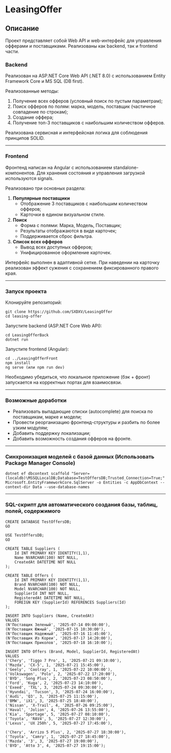 # LeasingOffer

## Описание

Проект представляет собой Web API и web-интерфейс для управления офферами и поставщиками. Реализованы как backend, так и frontend части.

### Backend

Реализован на ASP.NET Core Web API (.NET 8.0) с использованием Entity Framework Core и MS SQL (DB first).

Реализованные методы:
1. Получение всех офферов (условный поиск по пустым параметрам);
2. Поиск офферов по полям: марка, модель, поставщик (частичное совпадение по строкам);
3. Создание оффера;
4. Получение топ-3 поставщиков с наибольшим количеством офферов.

Реализована сервисная и интерфейсная логика для соблюдения принципов SOLID.

---

### Frontend

Фронтенд написан на Angular с использованием standalone-компонентов. Для хранения состояния и управления загрузкой используются signals.

Реализовано три основных раздела:
1. **Популярные поставщики**
   - Отображение 3 поставщиков с наибольшим количеством офферов;
   - Карточки в едином визуальном стиле.
2. **Поиск**
   - Форма с полями: Марка, Модель, Поставщик;
   - Результаты отображаются в виде карточек;
   - Поддерживается сброс фильтра.
3. **Список всех офферов**
   - Вывод всех доступных офферов;
   - Унифицированное оформление карточек.

Интерфейс выполнен в адаптивной сетке. При наведении на карточку реализован эффект сужения с сохранением фиксированного правого края.

---

### Запуск проекта

Клонируйте репозиторий:

```
git clone https://github.com/SXDXV/LeasingOffer
cd leasing-offer
```

Запустите backend (ASP.NET Core Web API):

```
cd LeasingOfferBack
dotnet run
```

Запустите frontend (Angular):

```
cd ../LeasingOfferFront
npm install
ng serve (или npm run dev)
```

Необходимо убедиться, что локальное приложение (бэк + фронт) запускается на корректных портах для взаимосвязи.

---

### Возможные доработки

- Реализовать выпадающие списки (autocomplete) для поиска по поставщикам, марке и модели;
- Провести реорганизацию фронтенд-структуры и разбить по более узким модулям;
- Добавить поддержку локализации;
- Добавить возможность создания офферов на фронте.

---

### Синхронизация моделей с базой данных (Использовать Package Manager Console)

```
dotnet ef dbcontext scaffold "Server=(localdb)\MSSQLLocalDB;Database=TestOffersDB;Trusted_Connection=True;" Microsoft.EntityFrameworkCore.SqlServer -o Entities -c AppDbContext --context-dir Data --use-database-names
```

---

### SQL-скрипт для автоматического создания базы, таблиц, полей, содержимого

```
CREATE DATABASE TestOffersDB;
GO

USE TestOffersDB;
GO

CREATE TABLE Suppliers (
    Id INT PRIMARY KEY IDENTITY(1,1),
    Name NVARCHAR(100) NOT NULL,
    CreatedAt DATETIME NOT NULL
);

CREATE TABLE Offers (
    Id INT PRIMARY KEY IDENTITY(1,1),
    Brand NVARCHAR(100) NOT NULL,
    Model NVARCHAR(100) NOT NULL,
    SupplierId INT NOT NULL,
    RegisteredAt DATETIME NOT NULL,
    FOREIGN KEY (SupplierId) REFERENCES Suppliers(Id)
);

INSERT INTO Suppliers (Name, CreatedAt)
VALUES 
(N'Поставщик Зеленый', '2025-07-14 09:00:00'),
(N'Поставщик Южный', '2025-07-15 10:30:00'),
(N'Поставщик Надежный', '2025-07-16 11:45:00'),
(N'Поставщик Из Кореи', '2025-07-17 14:20:00'),
(N'Поставщик Приколов', '2025-07-18 16:10:00');

INSERT INTO Offers (Brand, Model, SupplierId, RegisteredAt)
VALUES
('Chery', 'Tiggo 7 Pro', 1, '2025-07-21 09:10:00'),
('Mazda', 'CX-5', 1, '2025-07-21 15:45:00'),
('Geely', 'Coolray', 1, '2025-07-22 10:00:00'),
('Volkswagen', 'Polo', 2, '2025-07-22 17:20:00'),
('BYD', 'Song Plus', 2, '2025-07-23 08:50:00'),
('Ford', 'Kuga', 2, '2025-07-23 14:10:00'),
('Exeed', 'TXL', 3, '2025-07-24 09:30:00'),
('Hyundai', 'Tucson', 3, '2025-07-24 16:00:00'),
('Audi', 'Q3', 3, '2025-07-25 11:15:00'),
('BMW', 'iX1', 3, '2025-07-25 18:40:00'),
('Nissan', 'X-Trail', 4, '2025-07-26 09:25:00'),
('Haval', 'Jolion', 4, '2025-07-26 13:55:00'),
('Kia', 'Sportage', 5, '2025-07-27 08:10:00'),
('Toyota', 'RAV4', 5, '2025-07-27 12:30:00'),
('Lexus', 'UX 250h', 5, '2025-07-27 17:45:00'),

('Chery', 'Arrizo 5 Plus', 2, '2025-07-27 18:30:00'),
('Toyota', 'Camry', 1, '2025-07-27 18:45:00'),
('Mazda', '3', 3, '2025-07-27 19:00:00'),
('BYD', 'Atto 3', 4, '2025-07-27 19:15:00');
```

